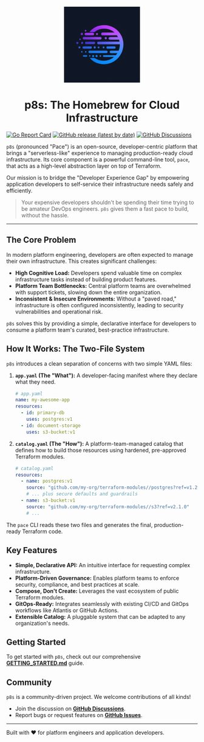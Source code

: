 <p align="center">
  <img src="assets/logo.png" alt="p8s logo" width="200"/>
</p>
<h1 align="center">p8s: The Homebrew for Cloud Infrastructure</h1>

[![Go Report Card](https://goreportcard.com/badge/github.com/p8s-dev/p8s)](https://goreportcard.com/report/github.com/p8s-dev/p8s)
[![GitHub release (latest by date)](https://img.shields.io/github/v/release/p8s-dev/p8s)](https://github.com/p8s-dev/p8s/releases)
[![GitHub Discussions](https://img.shields.io/github/discussions/p8s-dev/p8s)](https://github.com/p8s-dev/p8s/discussions)

`p8s` (pronounced "Pace") is an open-source, developer-centric platform that brings a "serverless-like" experience to managing production-ready cloud infrastructure. Its core component is a powerful command-line tool, `pace`, that acts as a high-level abstraction layer on top of Terraform.

Our mission is to bridge the "Developer Experience Gap" by empowering application developers to self-service their infrastructure needs safely and efficiently.

> Your expensive developers shouldn't be spending their time trying to be amateur DevOps engineers. `p8s` gives them a fast pace to build, without the hassle.

---

## The Core Problem

In modern platform engineering, developers are often expected to manage their own infrastructure. This creates significant challenges:
*   **High Cognitive Load:** Developers spend valuable time on complex infrastructure tasks instead of building product features.
*   **Platform Team Bottlenecks:** Central platform teams are overwhelmed with support tickets, slowing down the entire organization.
*   **Inconsistent & Insecure Environments:** Without a "paved road," infrastructure is often configured inconsistently, leading to security vulnerabilities and operational risk.

`p8s` solves this by providing a simple, declarative interface for developers to consume a platform team's curated, best-practice infrastructure.

## How It Works: The Two-File System

`p8s` introduces a clean separation of concerns with two simple YAML files:

1.  **`app.yaml` (The "What"):** A developer-facing manifest where they declare what they need.
    ```yaml
    # app.yaml
    name: my-awesome-app
    resources:
      - id: primary-db
        uses: postgres:v1
      - id: document-storage
        uses: s3-bucket:v1
    ```

2.  **`catalog.yaml` (The "How"):** A platform-team-managed catalog that defines how to build those resources using hardened, pre-approved Terraform modules.
    ```yaml
    # catalog.yaml
    resources:
      - name: postgres:v1
        source: "github.com/my-org/terraform-modules//postgres?ref=v1.2.0"
        # ... plus secure defaults and guardrails
      - name: s3-bucket:v1
        source: "github.com/my-org/terraform-modules//s3?ref=v2.1.0"
        # ...
    ```

The `pace` CLI reads these two files and generates the final, production-ready Terraform code.

## Key Features

*   **Simple, Declarative API:** An intuitive interface for requesting complex infrastructure.
*   **Platform-Driven Governance:** Enables platform teams to enforce security, compliance, and best practices at scale.
*   **Compose, Don't Create:** Leverages the vast ecosystem of public Terraform modules.
*   **GitOps-Ready:** Integrates seamlessly with existing CI/CD and GitOps workflows like Atlantis or GitHub Actions.
*   **Extensible Catalog:** A pluggable system that can be adapted to any organization's needs.

## Getting Started

To get started with `p8s`, check out our comprehensive **[GETTING_STARTED.md](docs/GETTING_STARTED.md)** guide.

## Community

`p8s` is a community-driven project. We welcome contributions of all kinds!
*   Join the discussion on **[GitHub Discussions](https://github.com/p8s-dev/p8s/discussions)**.
*   Report bugs or request features on **[GitHub Issues](https://github.com/p8s-dev/p8s/issues)**.

---

Built with ❤️ for platform engineers and application developers.
